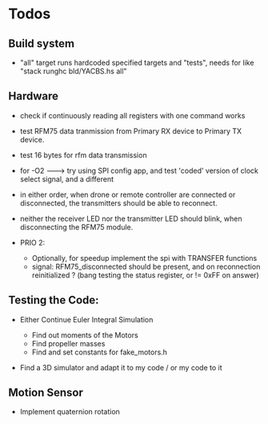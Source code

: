 # Todos
## Build system

   * "all" target runs hardcoded specified targets and "tests", needs  for
     like "stack runghc bld/YACBS.hs all"

## Hardware
* check if continuously reading all registers with one command works
* test RFM75 data tranmission from Primary RX device to Primary TX device.
* test 16 bytes for rfm data transmission
* for -O2 ---> try using SPI config app, and test 'coded' version of clock select signal, and a different
* in either order, when drone or remote controller are connected or disconnected, the transmitters should be able to reconnect.
* neither the receiver LED nor the transmitter LED should blink, when disconnecting the 
  RFM75 module.

* PRIO 2:
   - Optionally, for speedup implement the spi with TRANSFER functions
   - signal: RFM75_disconnected should be present, 
	 and on reconnection reinitialized ? (bang testing the status register, or != 0xFF on answer)

## Testing the Code:
   * Either Continue Euler Integral Simulation
     - Find out moments of the Motors
     - Find propeller masses
     - Find and set constants for fake_motors.h
     
   * Find a 3D simulator and adapt it to my code / or my code to it
   
## Motion Sensor
   * Implement quaternion rotation
 
 
